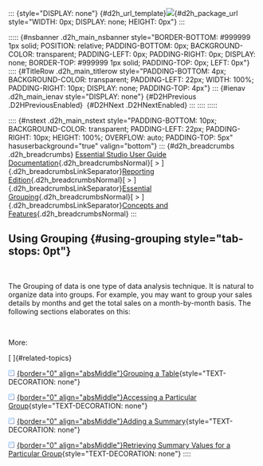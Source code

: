 ::: {style="DISPLAY: none"}
[](ms-xhelp:///?Id=d2h_url_template){#d2h_url_template}![](!package_url!){#d2h_package_url style="WIDTH: 0px; DISPLAY: none; HEIGHT: 0px"}
:::

::::: {#nsbanner .d2h_main_nsbanner style="BORDER-BOTTOM: #999999 1px solid; POSITION: relative; PADDING-BOTTOM: 0px; BACKGROUND-COLOR: transparent; PADDING-LEFT: 0px; PADDING-RIGHT: 0px; DISPLAY: none; BORDER-TOP: #999999 1px solid; PADDING-TOP: 0px; LEFT: 0px"}
:::: {#TitleRow .d2h_main_titlerow style="PADDING-BOTTOM: 4px; BACKGROUND-COLOR: transparent; PADDING-LEFT: 22px; WIDTH: 100%; PADDING-RIGHT: 10px; DISPLAY: none; PADDING-TOP: 4px"}
::: {#ienav .d2h_main_ienav style="DISPLAY: none"}
[](ms-xhelp:///?Id=c8e599aa-b221-4f4b-808c-b31df30cec26){#D2HPrevious .D2HPreviousEnabled}  [](ms-xhelp:///?Id=88f6c686-7672-40ca-a2af-d56d716d8651){#D2HNext .D2HNextEnabled}
:::
::::
:::::

:::: {#nstext .d2h_main_nstext style="PADDING-BOTTOM: 10px; BACKGROUND-COLOR: transparent; PADDING-LEFT: 22px; PADDING-RIGHT: 10px; HEIGHT: 100%; OVERFLOW: auto; PADDING-TOP: 5px" hasuserbackground="true" valign="bottom"}
::: {#d2h_breadcrumbs .d2h_breadcrumbs}
[Essential Studio User Guide Documentation](ms-xhelp:///?Id=12457748-09e3-4d74-a240-8e049cedf030){.d2h_breadcrumbsNormal}[ \> ]{.d2h_breadcrumbsLinkSeparator}[Reporting Edition](ms-xhelp:///?Id=027aa5b6-6676-4f93-ad23-c20e8c45792e){.d2h_breadcrumbsNormal}[ \> ]{.d2h_breadcrumbsLinkSeparator}[Essential Grouping](ms-xhelp:///?Id=37faf36d-c8f0-4c7d-90e1-39deecb620a6){.d2h_breadcrumbsNormal}[ \> ]{.d2h_breadcrumbsLinkSeparator}[Concepts and Features](ms-xhelp:///?Id=c4c7c491-8a85-4ab1-829b-adb3b3ed1a4c){.d2h_breadcrumbsNormal}
:::

## Using Grouping {#using-grouping style="tab-stops: 0pt"}

 

The Grouping of data is one type of data analysis technique. It is natural to organize data into groups. For example, you may want to group your sales details by months and get the total sales on a month-by-month basis. The following sections elaborates on this:

 

More:

[ ]{#related-topics}

[![](button.gif){border="0" align="absMiddle"}Grouping a Table](ms-xhelp:///?Id=88f6c686-7672-40ca-a2af-d56d716d8651){style="TEXT-DECORATION: none"}

[![](button.gif){border="0" align="absMiddle"}Accessing a Particular Group](ms-xhelp:///?Id=a590f21f-3e78-4b48-b99c-e170f332a302){style="TEXT-DECORATION: none"}

[![](button.gif){border="0" align="absMiddle"}Adding a Summary](ms-xhelp:///?Id=5b4000fe-8e86-4afd-a3ea-0e08f0e1ec7b){style="TEXT-DECORATION: none"}

[![](button.gif){border="0" align="absMiddle"}Retrieving Summary Values for a Particular Group](ms-xhelp:///?Id=1bd29503-10a2-4d1e-b68d-4e0cb7b49ca4){style="TEXT-DECORATION: none"}
::::

